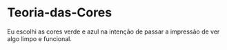 # Teoria-das-Cores

Eu escolhi as cores verde e azul na intenção de passar a impressão de ver algo limpo e funcional.

